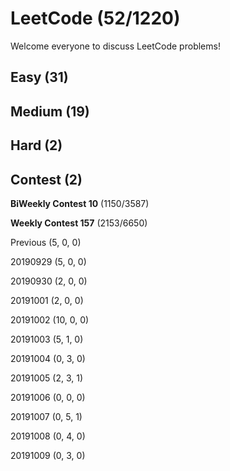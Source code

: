 # LeetCode (52/1220)
Welcome everyone to discuss LeetCode problems!

## Easy (31) 

## Medium (19)

## Hard (2)

## Contest (2)

**BiWeekly Contest 10** (1150/3587)

**Weekly Contest 157** (2153/6650)

Previous (5, 0, 0)

20190929 (5, 0, 0)

20190930 (2, 0, 0)

20191001 (2, 0, 0)

20191002 (10, 0, 0)

20191003 (5, 1, 0)

20191004 (0, 3, 0)

20191005 (2, 3, 1)

20191006 (0, 0, 0)

20191007 (0, 5, 1)

20191008 (0, 4, 0)

20191009 (0, 3, 0)